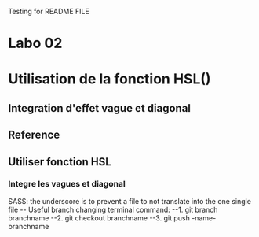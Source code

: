 Testing for README FILE
# Labo 02
# Utilisation de la fonction HSL()
## Integration d'effet vague et diagonal


## Reference

## Utiliser fonction HSL
### Integre les vagues et diagonal

SASS: the underscore is to prevent a file to not translate into the one single file
-- Useful branch changing terminal command:
--1. git branch branchname
--2. git checkout branchname
--3. git push -name- branchname